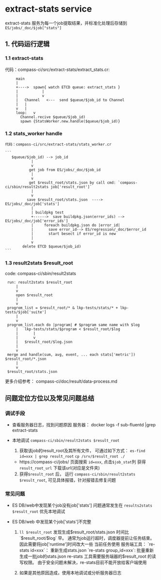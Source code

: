 # extract-stats service
  extract-stats 服务为每一个job提取结果，并标准化处理后存储到`ES/jobs/_doc/$job["stats"]`

## 1. 代码运行逻辑
### 1.1 extract-stats
   代码：compass-ci/src/extract-stats/extract_stats.cr:

   ```
		main
		|
		+---->	spawn{ watch ETCD queue: extract_stats }
		|			|
		|			v
		|	Channel   <---  send $queue/$job_id to Channel
		|	|
		v	|
		loop:	v
		  Channel.recive $queue/$job_id)
		  spawn {StatsWorker.new.handle($queue/$job_id)}
   ```

### 1.2 stats_worker handle
    代码：compass-ci/src/extract-stats/stats_worker.cr

    ```
       $queue/$job_id) --> job_id
				|
				v
			   get job from ES/jobs/_doc/$job_id
				|
				v
			   get $result_root/stats.json by call cmd: `compass-ci/sbin/result2stats job['result_root']`
				|
				v
			  save $result_root/stats.json  ----> ES/jobs/_doc/job['stats']
				|
				| buildpkg test
				+------>  save buildpkg.json(error_ids) --> ES/jobs/_doc/job['error_ids']
				|	  foreach buildpkg.json do |error_id|
				|  		save error_id--> ES/regression/_doc/$error_id
				|		start besect if error_id is new
				|
				v
			delete ETCD $queue/$job_id)
    ```

### 1.3 result2stats $result_root
   code: compass-ci/sbin/result2stats

   ```
	run: result2stats $result_root
		|
		v
		open $result_root
		|
		v
	progrom_list = $result_root/* & lkp-tests/stats/* + lkp-tests/$job['suite']
		|
		v
	progrom_list.each do |program| # $program same name with $log
		|	lkp-tests/stats/$program < $result_root/$log
		|		|
		|		v
		|	$result_root/$log.json
		|
		v
	merge and handle(sum, avg, event, ... each stats['metric']) $result_root/*.json
		|
		v
	$result_root/stats.json
   ```

更多介绍参考：
	compass-ci/doc/result/data-process.md

## 问题定位方位以及常见问题总结
### 调试手段
- 查看服务器日志，找到问题原因
  服务器： docker logs -f sub-fluentd |grep extract-stats

- 本地调试 `compass-ci/sbin/result2stats $result_root`
   1. 获取该job的result_root及其所有文件， 可通过如下方式：
	  `es-find id=xxx | grep result_root`
	  `cp /srv/$result_root ./`

	- https://compass-ci/jobs/ 页面搜索 `id=xxx`, 点击`$job_stat`列 获得`result_root_url`
	  下载该url(对应是文件夹)
   2. 获得`$result_root` 后， 运行 `compass-ci/sbin/result2stats $result_root`, 可见具体报错，针对报错去修复问题


### 常见问题
- ES DB/web中发现某个job没有job['stats']
  问题通常发生在 `results2stats $result_root` 优先本地调试

- ES DB/web 中发现某个job['stats']不完整
  1. `ll $result_root` 发现生成$result_root/stats.json 时间比`$result_root/$log` 早。
     通常为job运行超时，调度器提前让任务结束。因此需要将job['runtime']时间改大一些
     当前任务使用 服务端工具：
	`re-stats id=xxx`： 重新生成stats.json
	`re-stats group_id=xxx`: 批量重新生成一批job的stats.json
     re-stats 工具需要服务端器的$result_root 的读写权限。
     由于安全问题未解决，re-stats目前不能开放给客户端使用

  2. 如果是其他原因造成，使用本地调试或分析服务器日志

